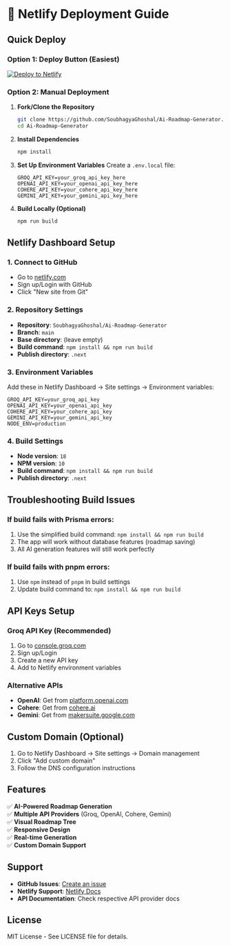 # 🚀 Netlify Deployment Guide

## Quick Deploy

### Option 1: Deploy Button (Easiest)
[![Deploy to Netlify](https://www.netlify.com/img/deploy/button.svg)](https://app.netlify.com/start/deploy?repository=https://github.com/SoubhagyaGhoshal/Ai-Roadmap-Generator)

### Option 2: Manual Deployment

1. **Fork/Clone the Repository**
   ```bash
   git clone https://github.com/SoubhagyaGhoshal/Ai-Roadmap-Generator.git
   cd Ai-Roadmap-Generator
   ```

2. **Install Dependencies**
   ```bash
   npm install
   ```

3. **Set Up Environment Variables**
   Create a `.env.local` file:
   ```env
   GROQ_API_KEY=your_groq_api_key_here
   OPENAI_API_KEY=your_openai_api_key_here
   COHERE_API_KEY=your_cohere_api_key_here
   GEMINI_API_KEY=your_gemini_api_key_here
   ```

4. **Build Locally (Optional)**
   ```bash
   npm run build
   ```

## Netlify Dashboard Setup

### 1. Connect to GitHub
- Go to [netlify.com](https://netlify.com)
- Sign up/Login with GitHub
- Click "New site from Git"

### 2. Repository Settings
- **Repository**: `SoubhagyaGhoshal/Ai-Roadmap-Generator`
- **Branch**: `main`
- **Base directory**: (leave empty)
- **Build command**: `npm install && npm run build`
- **Publish directory**: `.next`

### 3. Environment Variables
Add these in Netlify Dashboard → Site settings → Environment variables:

```
GROQ_API_KEY=your_groq_api_key
OPENAI_API_KEY=your_openai_api_key
COHERE_API_KEY=your_cohere_api_key
GEMINI_API_KEY=your_gemini_api_key
NODE_ENV=production
```

### 4. Build Settings
- **Node version**: `18`
- **NPM version**: `10`
- **Build command**: `npm install && npm run build`
- **Publish directory**: `.next`

## Troubleshooting Build Issues

### If build fails with Prisma errors:
1. Use the simplified build command: `npm install && npm run build`
2. The app will work without database features (roadmap saving)
3. All AI generation features will still work perfectly

### If build fails with pnpm errors:
1. Use `npm` instead of `pnpm` in build settings
2. Update build command to: `npm install && npm run build`

## API Keys Setup

### Groq API Key (Recommended)
1. Go to [console.groq.com](https://console.groq.com)
2. Sign up/Login
3. Create a new API key
4. Add to Netlify environment variables

### Alternative APIs
- **OpenAI**: Get from [platform.openai.com](https://platform.openai.com)
- **Cohere**: Get from [cohere.ai](https://cohere.ai)
- **Gemini**: Get from [makersuite.google.com](https://makersuite.google.com)

## Custom Domain (Optional)

1. Go to Netlify Dashboard → Site settings → Domain management
2. Click "Add custom domain"
3. Follow the DNS configuration instructions

## Features

✅ **AI-Powered Roadmap Generation**  
✅ **Multiple API Providers** (Groq, OpenAI, Cohere, Gemini)  
✅ **Visual Roadmap Tree**  
✅ **Responsive Design**  
✅ **Real-time Generation**  
✅ **Custom Domain Support**  

## Support

- **GitHub Issues**: [Create an issue](https://github.com/SoubhagyaGhoshal/Ai-Roadmap-Generator/issues)
- **Netlify Support**: [Netlify Docs](https://docs.netlify.com)
- **API Documentation**: Check respective API provider docs

## License

MIT License - See LICENSE file for details. 